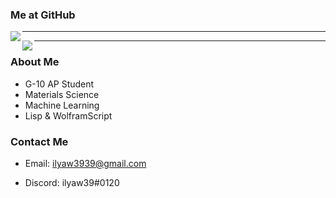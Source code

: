 ### Me at GitHub

<img align="left" src="https://github-readme-stats.vercel.app/api?username=ilyaw39&theme=transparent">

---

<img align="left" src="https://github-readme-stats.vercel.app/api/top-langs/?username=ilyaw39&theme=transparent">

---

### About Me

- G-10 AP Student
- Materials Science
- Machine Learning
- Lisp & WolframScript

### Contact Me

- Email: ilyaw3939@gmail.com

- Discord: ilyaw39#0120

